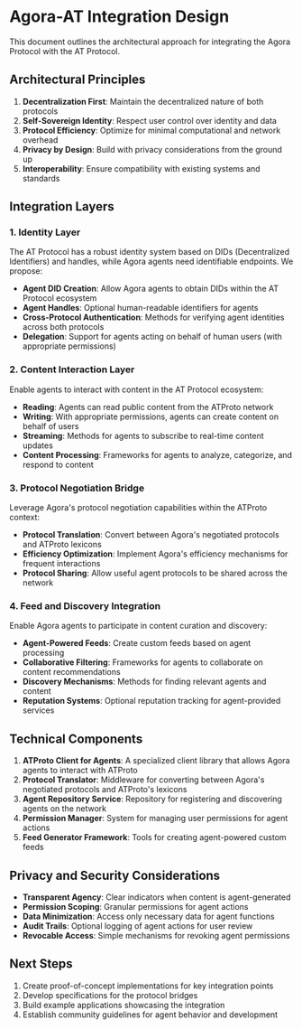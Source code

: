 # Agora-AT Integration Design

This document outlines the architectural approach for integrating the Agora Protocol with the AT Protocol.

## Architectural Principles

1. **Decentralization First**: Maintain the decentralized nature of both protocols
2. **Self-Sovereign Identity**: Respect user control over identity and data
3. **Protocol Efficiency**: Optimize for minimal computational and network overhead
4. **Privacy by Design**: Build with privacy considerations from the ground up
5. **Interoperability**: Ensure compatibility with existing systems and standards

## Integration Layers

### 1. Identity Layer

The AT Protocol has a robust identity system based on DIDs (Decentralized Identifiers) and handles, while Agora agents need identifiable endpoints. We propose:

- **Agent DID Creation**: Allow Agora agents to obtain DIDs within the AT Protocol ecosystem
- **Agent Handles**: Optional human-readable identifiers for agents
- **Cross-Protocol Authentication**: Methods for verifying agent identities across both protocols
- **Delegation**: Support for agents acting on behalf of human users (with appropriate permissions)

### 2. Content Interaction Layer

Enable agents to interact with content in the AT Protocol ecosystem:

- **Reading**: Agents can read public content from the ATProto network
- **Writing**: With appropriate permissions, agents can create content on behalf of users
- **Streaming**: Methods for agents to subscribe to real-time content updates
- **Content Processing**: Frameworks for agents to analyze, categorize, and respond to content

### 3. Protocol Negotiation Bridge

Leverage Agora's protocol negotiation capabilities within the ATProto context:

- **Protocol Translation**: Convert between Agora's negotiated protocols and ATProto lexicons
- **Efficiency Optimization**: Implement Agora's efficiency mechanisms for frequent interactions
- **Protocol Sharing**: Allow useful agent protocols to be shared across the network

### 4. Feed and Discovery Integration

Enable Agora agents to participate in content curation and discovery:

- **Agent-Powered Feeds**: Create custom feeds based on agent processing
- **Collaborative Filtering**: Frameworks for agents to collaborate on content recommendations
- **Discovery Mechanisms**: Methods for finding relevant agents and content
- **Reputation Systems**: Optional reputation tracking for agent-provided services

## Technical Components

1. **ATProto Client for Agents**: A specialized client library that allows Agora agents to interact with ATProto
2. **Protocol Translator**: Middleware for converting between Agora's negotiated protocols and ATProto's lexicons
3. **Agent Repository Service**: Repository for registering and discovering agents on the network
4. **Permission Manager**: System for managing user permissions for agent actions
5. **Feed Generator Framework**: Tools for creating agent-powered custom feeds

## Privacy and Security Considerations

- **Transparent Agency**: Clear indicators when content is agent-generated
- **Permission Scoping**: Granular permissions for agent actions
- **Data Minimization**: Access only necessary data for agent functions
- **Audit Trails**: Optional logging of agent actions for user review
- **Revocable Access**: Simple mechanisms for revoking agent permissions

## Next Steps

1. Create proof-of-concept implementations for key integration points
2. Develop specifications for the protocol bridges
3. Build example applications showcasing the integration
4. Establish community guidelines for agent behavior and development

